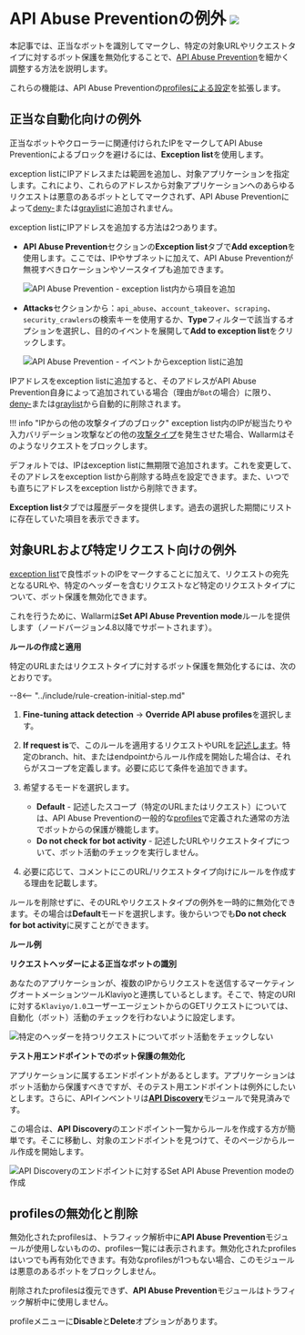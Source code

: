 [api-discovery-enable-link]:        ../api-discovery/setup.md#enable

# API Abuse Preventionの例外 <a href="../../about-wallarm/subscription-plans/#core-subscription-plans"><img src="../../images/api-security-tag.svg" style="border: none;"></a>

本記事では、正当なボットを識別してマークし、特定の対象URLやリクエストタイプに対するボット保護を無効化することで、[API Abuse Prevention](../api-abuse-prevention/overview.md)を細かく調整する方法を説明します。

これらの機能は、API Abuse Preventionの[profilesによる設定](setup.md#creating-profiles)を拡張します。

## 正当な自動化向けの例外

正当なボットやクローラーに関連付けられたIPをマークしてAPI Abuse Preventionによるブロックを避けるには、**Exception list**を使用します。

exception listにIPアドレスまたは範囲を追加し、対象アプリケーションを指定します。これにより、これらのアドレスから対象アプリケーションへのあらゆるリクエストは悪意のあるボットとしてマークされず、API Abuse Preventionによって[deny-](../user-guides/ip-lists/overview.md)または[graylist](../user-guides/ip-lists/overview.md)に追加されません。

exception listにIPアドレスを追加する方法は2つあります。

* **API Abuse Prevention**セクションの**Exception list**タブで**Add exception**を使用します。ここでは、IPやサブネットに加えて、API Abuse Preventionが無視すべきロケーションやソースタイプも追加できます。

    ![API Abuse Prevention - exception list内から項目を追加](../images/about-wallarm-waf/abi-abuse-prevention/exception-list-add-from-inside.png)

* **Attacks**セクションから：`api_abuse`、`account_takeover`、`scraping`、`security_crawlers`の検索キーを使用するか、**Type**フィルターで該当するオプションを選択し、目的のイベントを展開して**Add to exception list**をクリックします。

    ![API Abuse Prevention - イベントからexception listに追加](../images/about-wallarm-waf/abi-abuse-prevention/exception-list-add-from-event.png)

IPアドレスをexception listに追加すると、そのアドレスがAPI Abuse Prevention自身によって追加されている場合（理由が`Bot`の場合）に限り、[deny-](../user-guides/ip-lists/overview.md)または[graylist](../user-guides/ip-lists/overview.md)から自動的に削除されます。

!!! info "IPからの他の攻撃タイプのブロック"
    exception list内のIPが総当たりや入力バリデーション攻撃などの他の[攻撃タイプ](../attacks-vulns-list.md)を発生させた場合、Wallarmはそのようなリクエストをブロックします。

デフォルトでは、IPはexception listに無期限で追加されます。これを変更して、そのアドレスをexception listから削除する時点を設定できます。また、いつでも直ちにアドレスをexception listから削除できます。

**Exception list**タブでは履歴データを提供します。過去の選択した期間にリストに存在していた項目を表示できます。

## 対象URLおよび特定リクエスト向けの例外

[exception list](#exceptions-for-legitimate-automation)で良性ボットのIPをマークすることに加えて、リクエストの宛先となるURLや、特定のヘッダーを含むリクエストなど特定のリクエストタイプについて、ボット保護を無効化できます。

これを行うために、Wallarmは**Set API Abuse Prevention mode**ルールを提供します（ノードバージョン4.8以降でサポートされます）。

**ルールの作成と適用**

特定のURLまたはリクエストタイプに対するボット保護を無効化するには、次のとおりです。

--8<-- "../include/rule-creation-initial-step.md"

1. **Fine-tuning attack detection** → **Override API abuse profiles**を選択します。 
1. **If request is**で、このルールを適用するリクエストやURLを[記述します](../user-guides/rules/rules.md#uri-constructor)。特定のbranch、hit、またはendpointからルール作成を開始した場合は、それらがスコープを定義します。必要に応じて条件を追加できます。
1. 希望するモードを選択します。

    * **Default** - 記述したスコープ（特定のURLまたはリクエスト）については、API Abuse Preventionの一般的な[profiles](setup.md#creating-profiles)で定義された通常の方法でボットからの保護が機能します。
    * **Do not check for bot activity** - 記述したURLやリクエストタイプについて、ボット活動のチェックを実行しません。

1. 必要に応じて、コメントにこのURL/リクエストタイプ向けにルールを作成する理由を記載します。

ルールを削除せずに、そのURLやリクエストタイプの例外を一時的に無効化できます。その場合は**Default**モードを選択します。後からいつでも**Do not check for bot activity**に戻すことができます。

**ルール例**

**リクエストヘッダーによる正当なボットの識別**

あなたのアプリケーションが、複数のIPからリクエストを送信するマーケティングオートメーションツールKlaviyoと連携しているとします。そこで、特定のURIに対する`Klaviyo/1.0`ユーザーエージェントからのGETリクエストについては、自動化（ボット）活動のチェックを行わないように設定します。

![特定のヘッダーを持つリクエストについてボット活動をチェックしない](../images/user-guides/rules/api-abuse-url-request.png)

**テスト用エンドポイントでのボット保護の無効化**

アプリケーションに属するエンドポイントがあるとします。アプリケーションはボット活動から保護すべきですが、そのテスト用エンドポイントは例外にしたいとします。さらに、APIインベントリは[**API Discovery**](../api-discovery/overview.md)モジュールで発見済みです。 

この場合は、**API Discovery**のエンドポイント一覧からルールを作成する方が簡単です。そこに移動し、対象のエンドポイントを見つけて、そのページからルール作成を開始します。

![API Discoveryのエンドポイントに対するSet API Abuse Prevention modeの作成](../images/user-guides/rules/api-abuse-url.png)

## profilesの無効化と削除

無効化されたprofilesは、トラフィック解析中に**API Abuse Prevention**モジュールが使用しないものの、profiles一覧には表示されます。無効化されたprofilesはいつでも再有効化できます。有効なprofilesが1つもない場合、このモジュールは悪意のあるボットをブロックしません。

削除されたprofilesは復元できず、**API Abuse Prevention**モジュールはトラフィック解析中に使用しません。

profileメニューに**Disable**と**Delete**オプションがあります。